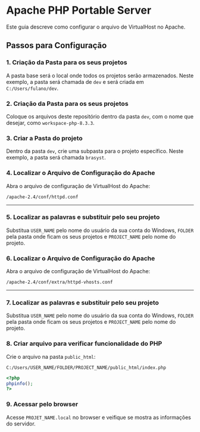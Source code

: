# Apache PHP Portable Server

Este guia descreve como configurar o arquivo de VirtualHost no Apache.

## Passos para Configuração

### 1. Criação da Pasta para os seus projetos

A pasta base será o local onde todos os projetos serão armazenados. Neste exemplo, a pasta será chamada de `dev` e será criada em `C:/Users/fulano/dev`.

### 2. Criação da Pasta para os seus projetos

Coloque os arquivos deste repositório dentro da pasta `dev`, com o nome que desejar, como `workspace-php-8.3.3`.

### 3. Criar a Pasta do projeto

Dentro da pasta `dev`, crie uma subpasta para o projeto específico. Neste exemplo, a pasta será chamada `brasyst`.

### 4. Localizar o Arquivo de Configuração do Apache
Abra o arquivo de configuração de VirtualHost do Apache:

`/apache-2.4/conf/httpd.conf`

---

### 5. Localizar as palavras e substituir pelo seu projeto

Substitua `USER_NAME` pelo nome do usuário da sua conta do Windows, `FOLDER` pela pasta onde ficam os seus projetos e `PROJECT_NAME` pelo nome do projeto.

### 6. Localizar o Arquivo de Configuração do Apache
Abra o arquivo de configuração de VirtualHost do Apache:

`/apache-2.4/conf/extra/httpd-vhosts.conf`

---

### 7. Localizar as palavras e substituir pelo seu projeto

Substitua `USER_NAME` pelo nome do usuário da sua conta do Windows, `FOLDER` pela pasta onde ficam os seus projetos e `PROJECT_NAME` pelo nome do projeto.

### 8. Criar arquivo para verificar funcionalidade do PHP

Crie o arquivo na pasta `public_html`:

`C:/Users/USER_NAME/FOLDER/PROJECT_NAME/public_html/index.php`

```php
<?php
phpinfo();
?>
```

### 9. Acessar pelo browser

Acesse `PROJET_NAME.local` no browser e veifique se mostra as informações do servidor.